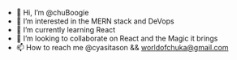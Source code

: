 - 👋 Hi, I’m @chuBoogie
- 👀 I’m interested in the MERN stack and DeVops
- 🌱 I’m currently learning React
- 💞️ I’m looking to collaborate on React and the Magic it brings
- 📫 How to reach me @cyasitason   && worldofchuka@gmail.com

<!---
chuBoogie/chuBoogie is a ✨ special ✨ repository because its `README.md` (this file) appears on your GitHub profile.
You can click the Preview link to take a look at your changes.
--->
